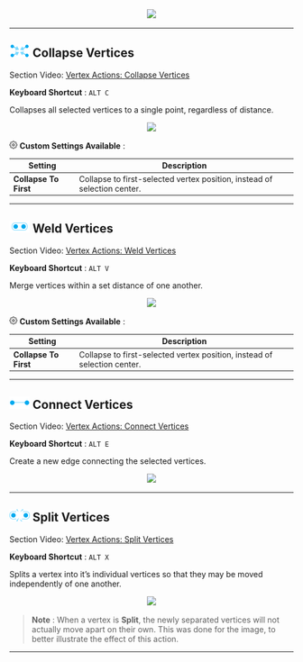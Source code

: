 <div style="text-align:center">
<img src="../../images/Toolbar_VertexActions.png">
</div>

---

<a id="collapse"></a>
## ![Collapse Vertices Icon](../images/icons/Vert_Collapse.png "Collapse Vertices Icon") Collapse Vertices

<div class="video-link">
Section Video: <a href="https://youtu.be/l9pQWme7wrY?list=PLrJfHfcFkLM-b6_N-musBp4MFaEnxpF6y">Vertex Actions: Collapse Vertices</a>
</div>

**Keyboard Shortcut** : `ALT C`

Collapses all selected vertices to a single point, regardless of distance.

<div style="text-align:center">
<img src="../../images/CollapseVerts_Example.png">
</div>

![Options Icon](../images/icons/Options.png) **Custom Settings Available** :

Setting | Description
--- | ---
**Collapse To First** | Collapse to first-selected vertex position, instead of selection center.

---

## ![Weld Vertices Icon](../images/icons/Vert_Weld.png "Weld Vertices Icon") Weld Vertices

<div class="video-link">
Section Video: <a href="https://youtu.be/MaVDYQmT5Yg?list=PLrJfHfcFkLM-b6_N-musBp4MFaEnxpF6y">Vertex Actions: Weld Vertices</a>
</div>

**Keyboard Shortcut** : `ALT V`

Merge vertices within a set distance of one another.

<div style="text-align:center">
<img src="../../images/WeldVerts_Example.png">
</div>

![Options Icon](../images/icons/Options.png) **Custom Settings Available** :

Setting | Description
--- | ---
**Collapse To First** | Collapse to first-selected vertex position, instead of selection center.

---

## ![Connect Vertices Icon](../images/icons/Vert_Connect.png "Connect Vertices Icon") Connect Vertices

<div class="video-link">
Section Video: <a href="https://youtu.be/3wcSPqZy6Oc?list=PLrJfHfcFkLM-b6_N-musBp4MFaEnxpF6y">Vertex Actions: Connect Vertices</a>
</div>

**Keyboard Shortcut** : `ALT E`

Create a new edge connecting the selected vertices.

<div style="text-align:center">
<img src="../../images/ConnectVerts_Example.png">
</div>

---

## ![Split Vertices Icon](../images/icons/Vert_Split.png "Split Vertices Icon") Split Vertices

<div class="video-link">
Section Video: <a href="https://youtu.be/90_q4haZDZo?list=PLrJfHfcFkLM-b6_N-musBp4MFaEnxpF6y">Vertex Actions: Split Vertices</a>
</div>

**Keyboard Shortcut** : `ALT X`

Splits a vertex into it’s individual vertices so that they may be moved independently of one another.

<div style="text-align:center">
<img src="../../images/SplitVerts_Example.png">
</div>

>**Note** : When a vertex is **Split**, the newly separated vertices will not actually move apart on their own. This was done for the image, to better illustrate the effect of this action.


---
